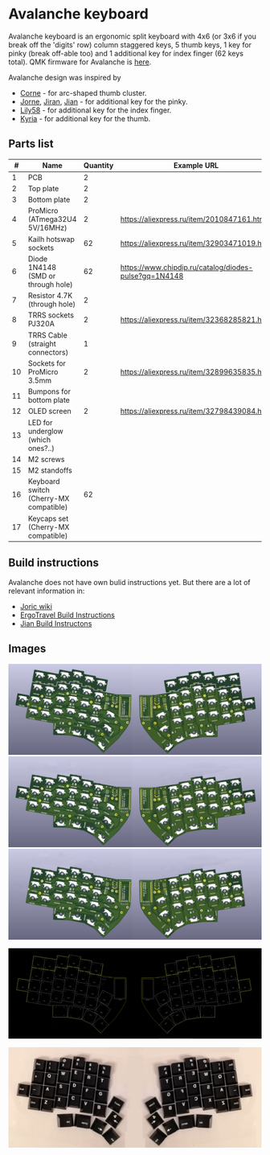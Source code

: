 # Avalanche keyboard

Avalanche keyboard is an ergonomic split keyboard with 4x6 (or 3x6 if you break off the 'digits' row) column staggered keys, 
5 thumb keys, 1 key for pinky (break off-able too) and 1 additional key for index finger (62 keys total). QMK firmware for Avalanche is [here](https://github.com/vlkv/qmk_firmware/tree/master/keyboards/avalanche).

Avalanche design was inspired by
* [Corne](https://github.com/foostan/crkbd) - for arc-shaped thumb cluster.
* [Jorne](https://github.com/joric/jorne), [Jiran](https://github.com/Ladniy/jiran), [Jian](https://github.com/KGOH/Jian-Info) - for additional key for the pinky.
* [Lily58](https://github.com/kata0510/Lily58) - for additional key for the index finger.
* [Kyria](https://github.com/splitkb/kyria) - for additional key for the thumb.

## Parts list

| #  | Name                          | Quantity | Example URL                                           |
|----|-------------------------------|----------|-------------------------------------------------------|
| 1  | PCB                           | 2        | |
| 2  | Top plate                     | 2        | |
| 3  | Bottom plate                  | 2        | |
| 4  | ProMicro (ATmega32U4 5V/16MHz)| 2        | https://aliexpress.ru/item/2010847161.html            |
| 5  | Kailh hotswap sockets         | 62       | https://aliexpress.ru/item/32903471019.html           |
| 6  | Diode 1N4148 (SMD or through hole)  | 62       | https://www.chipdip.ru/catalog/diodes-pulse?gq=1N4148 |
| 7  | Resistor 4.7K (through hole)        | 2        | |
| 8  | TRRS sockets PJ320A                 | 2        | https://aliexpress.ru/item/32368285821.html | 
| 9  | TRRS Cable (straight connectors)    | 1        |  |
| 10 | Sockets for ProMicro 3.5mm          | 2        | https://aliexpress.ru/item/32899635835.html |
| 11 | Bumpons for bottom plate            |          | | https://aliexpress.ru/item/32912066603.html or https://aliexpress.ru/item/32680543746.html |
| 12 | OLED screen                         | 2        | https://aliexpress.ru/item/32798439084.html |
| 13 | LED for underglow (which ones?..)     |          | |
| 14 | M2 screws | |
| 15 | M2 standoffs | |
| 16 | Keyboard switch (Cherry-MX compatible) | 62 | | 
| 17 | Keycaps set (Cherry-MX compatible) | | |

## Build instructions
Avalanche does not have own bulid instructions yet. But there are a lot of relevant information in:
* [Joric wiki](https://github.com/joric/jorne/wiki)
* [ErgoTravel Build Instructions](https://github.com/jpconstantineau/ErgoTravel/blob/master/BuildInstructions.md)
* [Jian Build Instructons](https://telegra.ph/Gajd-po-sborke-Jian-12-08)

## Images

![Avalanche PCBs 3D view](/images/avalanche62_PCBs_3d_model.png)
![Avalanche PCBs 3D view](/images/avalanche50_PCBs_3d_model.png)
![Avalanche PCBs 3D view](/images/avalanche48_PCBs_3d_model.png)

![Avalanche PCBs model](/images/avalanche_mockup_03.png)

![Avalanche mockup](/images/avalanche_mockup_02.jpg)
